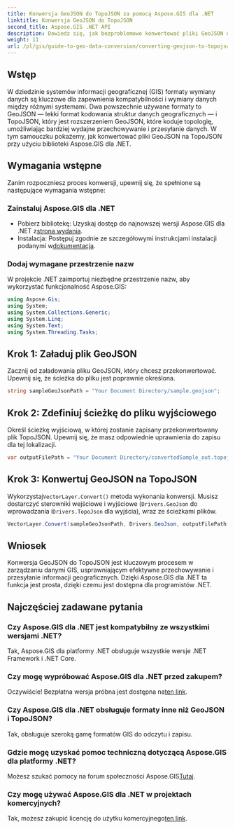 ```yaml
---
title: Konwersja GeoJSON do TopoJSON za pomocą Aspose.GIS dla .NET
linktitle: Konwersja GeoJSON do TopoJSON
second_title: Aspose.GIS .NET API
description: Dowiedz się, jak bezproblemowo konwertować pliki GeoJSON do formatu TopoJSON przy użyciu potężnej biblioteki Aspose.GIS dla .NET. Ten samouczek krok po kroku obejmuje wszystko, od instalacji po wykonanie.
weight: 11
url: /pl/gis/guide-to-geo-data-conversion/converting-geojson-to-topojson/
---
```

## Wstęp

W dziedzinie systemów informacji geograficznej (GIS) formaty wymiany danych są kluczowe dla zapewnienia kompatybilności i wymiany danych między różnymi systemami. Dwa powszechnie używane formaty to GeoJSON — lekki format kodowania struktur danych geograficznych — i TopoJSON, który jest rozszerzeniem GeoJSON, które koduje topologię, umożliwiając bardziej wydajne przechowywanie i przesyłanie danych. W tym samouczku pokażemy, jak konwertować pliki GeoJSON na TopoJSON przy użyciu biblioteki Aspose.GIS dla .NET.

## Wymagania wstępne

Zanim rozpoczniesz proces konwersji, upewnij się, że spełnione są następujące wymagania wstępne:

### Zainstaluj Aspose.GIS dla .NET

-  Pobierz bibliotekę: Uzyskaj dostęp do najnowszej wersji Aspose.GIS dla .NET z[strona wydania](https://releases.aspose.com/gis/net/).
- Instalacja: Postępuj zgodnie ze szczegółowymi instrukcjami instalacji podanymi w[dokumentacja](https://reference.aspose.com/gis/net/).

### Dodaj wymagane przestrzenie nazw

W projekcie .NET zaimportuj niezbędne przestrzenie nazw, aby wykorzystać funkcjonalność Aspose.GIS:

```csharp
using Aspose.Gis;
using System;
using System.Collections.Generic;
using System.Linq;
using System.Text;
using System.Threading.Tasks;
```

## Krok 1: Załaduj plik GeoJSON

Zacznij od załadowania pliku GeoJSON, który chcesz przekonwertować. Upewnij się, że ścieżka do pliku jest poprawnie określona.

```csharp
string sampleGeoJsonPath = "Your Document Directory/sample.geojson";
```

## Krok 2: Zdefiniuj ścieżkę do pliku wyjściowego

Określ ścieżkę wyjściową, w której zostanie zapisany przekonwertowany plik TopoJSON. Upewnij się, że masz odpowiednie uprawnienia do zapisu dla tej lokalizacji.

```csharp
var outputFilePath = "Your Document Directory/convertedSample_out.topojson";
```

## Krok 3: Konwertuj GeoJSON na TopoJSON

 Wykorzystaj`VectorLayer.Convert()` metoda wykonania konwersji. Musisz dostarczyć sterowniki wejściowe i wyjściowe (`Drivers.GeoJson` do wprowadzania i`Drivers.TopoJson` dla wyjścia), wraz ze ścieżkami plików.

```csharp
VectorLayer.Convert(sampleGeoJsonPath, Drivers.GeoJson, outputFilePath, Drivers.TopoJson);
```

## Wniosek

Konwersja GeoJSON do TopoJSON jest kluczowym procesem w zarządzaniu danymi GIS, usprawniającym efektywne przechowywanie i przesyłanie informacji geograficznych. Dzięki Aspose.GIS dla .NET ta funkcja jest prosta, dzięki czemu jest dostępna dla programistów .NET.

## Najczęściej zadawane pytania

### Czy Aspose.GIS dla .NET jest kompatybilny ze wszystkimi wersjami .NET?

Tak, Aspose.GIS dla platformy .NET obsługuje wszystkie wersje .NET Framework i .NET Core.

### Czy mogę wypróbować Aspose.GIS dla .NET przed zakupem?

 Oczywiście! Bezpłatna wersja próbna jest dostępna na[ten link](https://releases.aspose.com/).

### Czy Aspose.GIS dla .NET obsługuje formaty inne niż GeoJSON i TopoJSON?

Tak, obsługuje szeroką gamę formatów GIS do odczytu i zapisu.

### Gdzie mogę uzyskać pomoc techniczną dotyczącą Aspose.GIS dla platformy .NET?

 Możesz szukać pomocy na forum społeczności Aspose.GIS[Tutaj](https://forum.aspose.com/c/gis/33).

### Czy mogę używać Aspose.GIS dla .NET w projektach komercyjnych?

 Tak, możesz zakupić licencję do użytku komercyjnego[ten link](https://purchase.conholdate.com/buy).